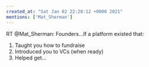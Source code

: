 ```yaml
---
created_at: "Sat Jan 02 22:28:12 +0000 2021"
mentions: ['Mat_Sherman']
---
```


RT @Mat_Sherman: Founders...If a platform existed that:

1. Taught you how to fundraise
2. Introduced you to VCs (when ready)
3. Helped get…